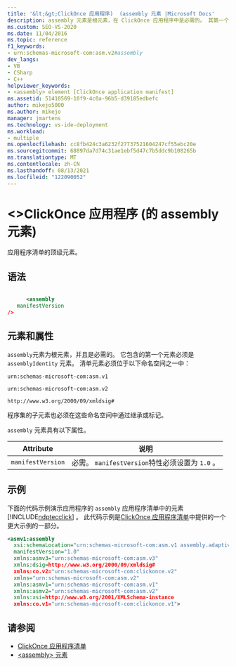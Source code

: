 ```yaml
---
title: '&lt;&gt;ClickOnce 应用程序)  (assembly 元素 |Microsoft Docs'
description: assembly 元素是根元素，在 ClickOnce 应用程序中是必需的。 其第一个包含的元素必须是 assemblyIdentity 元素。
ms.custom: SEO-VS-2020
ms.date: 11/04/2016
ms.topic: reference
f1_keywords:
- urn:schemas-microsoft-com:asm.v2#assembly
dev_langs:
- VB
- CSharp
- C++
helpviewer_keywords:
- <assembly> element [ClickOnce application manifest]
ms.assetid: 51410569-10f9-4c0a-96b5-d39185edbefc
author: mikejo5000
ms.author: mikejo
manager: jmartens
ms.technology: vs-ide-deployment
ms.workload:
- multiple
ms.openlocfilehash: cc8fb424c3a6232f27737521604247cf55ebc20e
ms.sourcegitcommit: 68897da7d74c31ae1ebf5d47c7b5ddc9b108265b
ms.translationtype: MT
ms.contentlocale: zh-CN
ms.lasthandoff: 08/13/2021
ms.locfileid: "122090052"
---
```

# <a name="ltassemblygt-element-clickonce-application"></a>&lt;&gt;ClickOnce 应用程序 (的 assembly 元素) 
应用程序清单的顶级元素。

## <a name="syntax"></a>语法

```xml

      <assembly
   manifestVersion
/>
```

## <a name="elements-and-attributes"></a>元素和属性
 `assembly`元素为根元素，并且是必需的。 它包含的第一个元素必须是 `assemblyIdentity` 元素。 清单元素必须位于以下命名空间之一中：

 `urn:schemas-microsoft-com:asm.v1`

 `urn:schemas-microsoft-com:asm.v2`

 `http://www.w3.org/2000/09/xmldsig#`

 程序集的子元素也必须在这些命名空间中通过继承或标记。

 `assembly` 元素具有以下属性。

|Attribute|说明|
|---------------|-----------------|
|`manifestVersion`|必需。 `manifestVersion`特性必须设置为 `1.0` 。|

## <a name="example"></a>示例
 下面的代码示例演示应用程序的 `assembly` 应用程序清单中的元素 [!INCLUDE[ndptecclick](../deployment/includes/ndptecclick_md.md)] 。 此代码示例是[ClickOnce 应用程序清单](../deployment/clickonce-application-manifest.md)中提供的一个更大示例的一部分。

```xml
<asmv1:assembly
  xsi:schemaLocation="urn:schemas-microsoft-com:asm.v1 assembly.adaptive.xsd"
  manifestVersion="1.0"
  xmlns:asmv3="urn:schemas-microsoft-com:asm.v3"
  xmlns:dsig=http://www.w3.org/2000/09/xmldsig#
  xmlns:co.v2="urn:schemas-microsoft-com:clickonce.v2"
  xmlns="urn:schemas-microsoft-com:asm.v2"
  xmlns:asmv1="urn:schemas-microsoft-com:asm.v1"
  xmlns:asmv2="urn:schemas-microsoft-com:asm.v2"
  xmlns:xsi=http://www.w3.org/2001/XMLSchema-instance
  xmlns:co.v1="urn:schemas-microsoft-com:clickonce.v1">
```

## <a name="see-also"></a>请参阅
- [ClickOnce 应用程序清单](../deployment/clickonce-application-manifest.md)
- [\<assembly> 元素](../deployment/assembly-element-clickonce-deployment.md)
